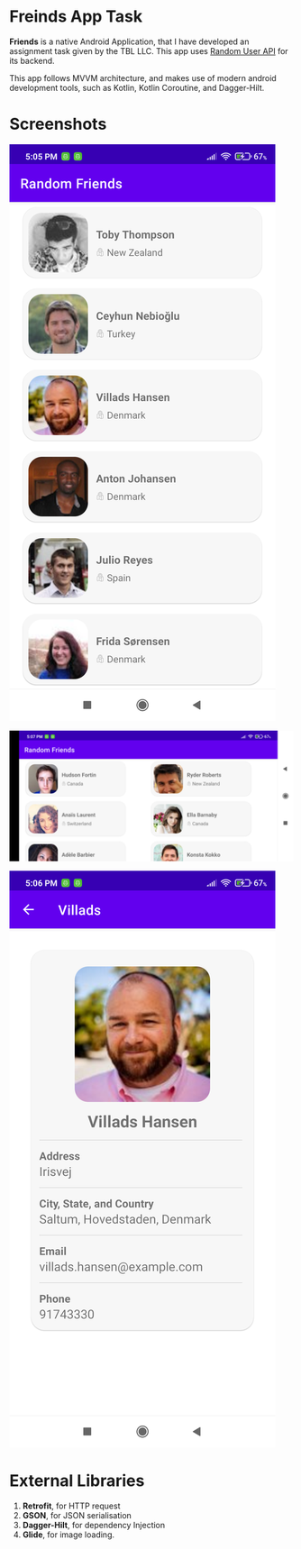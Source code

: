 # Freinds App Task
**Friends** is a native Android Application, that I have developed an assignment task given by the TBL LLC. This app uses [Random User API](https://randomuser.me/) for its backend. 

This app follows MVVM architecture, and makes use of modern android development tools, such as Kotlin, Kotlin Coroutine, and Dagger-Hilt. 

# Screenshots
![landing page in portrait mode](github_assets/landing_page.png "Landing Page in Portrait")

![landing page in landscape mode](github_assets/landing_page_landscape.png "Landing Page in Landscape")


![details page in portrait mode](github_assets/details_page.png "Details Page in Portrait")

# External Libraries
1. **Retrofit**, for HTTP request
2. **GSON**, for JSON serialisation
3. **Dagger-Hilt**, for dependency Injection
4. **Glide**, for image loading.
